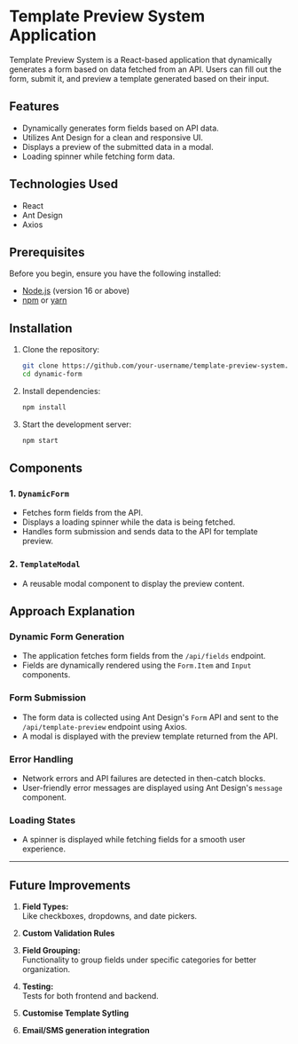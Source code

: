 # Template Preview System Application

Template Preview System is a React-based application that dynamically generates a form based on data fetched from an API. Users can fill out the form, submit it, and preview a template generated based on their input.

## Features

- Dynamically generates form fields based on API data.
- Utilizes Ant Design for a clean and responsive UI.
- Displays a preview of the submitted data in a modal.
- Loading spinner while fetching form data.

## Technologies Used

- React
- Ant Design
- Axios

## Prerequisites

Before you begin, ensure you have the following installed:

- [Node.js](https://nodejs.org/) (version 16 or above)
- [npm](https://www.npmjs.com/) or [yarn](https://yarnpkg.com/)

## Installation

1. Clone the repository:

   ```bash
   git clone https://github.com/your-username/template-preview-system.git
   cd dynamic-form
   ```

2. Install dependencies:

   ```bash
   npm install
   ```

3. Start the development server:
   ```bash
   npm start
   ```

## Components

### 1. `DynamicForm`

- Fetches form fields from the API.
- Displays a loading spinner while the data is being fetched.
- Handles form submission and sends data to the API for template preview.

### 2. `TemplateModal`

- A reusable modal component to display the preview content.

## Approach Explanation

### Dynamic Form Generation

- The application fetches form fields from the `/api/fields` endpoint.
- Fields are dynamically rendered using the `Form.Item` and `Input` components.

### Form Submission

- The form data is collected using Ant Design's `Form` API and sent to the `/api/template-preview` endpoint using Axios.
- A modal is displayed with the preview template returned from the API.

### Error Handling

- Network errors and API failures are detected in then-catch blocks.
- User-friendly error messages are displayed using Ant Design's `message` component.

### Loading States

- A spinner is displayed while fetching fields for a smooth user experience.

---

## Future Improvements

1. **Field Types:**  
   Like checkboxes, dropdowns, and date pickers.

2. **Custom Validation Rules**

3. **Field Grouping:**  
   Functionality to group fields under specific categories for better organization.

4. **Testing:**  
   Tests for both frontend and backend.

5. **Customise Template Sytling**

6. **Email/SMS generation integration**
